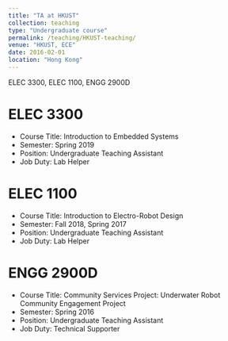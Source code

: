 ```yaml
---
title: "TA at HKUST"
collection: teaching
type: "Undergraduate course"
permalink: /teaching/HKUST-teaching/
venue: "HKUST, ECE"
date: 2016-02-01
location: "Hong Kong"
---
```


ELEC 3300, ELEC 1100, ENGG 2900D

ELEC 3300
======
* Course Title: Introduction to Embedded Systems
* Semester: Spring 2019
* Position: Undergraduate Teaching Assistant
* Job Duty: Lab Helper

ELEC 1100
======
* Course Title: Introduction to Electro-Robot Design
* Semester: Fall 2018, Spring 2017
* Position: Undergraduate Teaching Assistant
* Job Duty: Lab Helper

ENGG 2900D
======
* Course Title: Community Services Project: Underwater Robot Community Engagement Project
* Semester: Spring 2016
* Position: Undergraduate Teaching Assistant
* Job Duty: Technical Supporter
